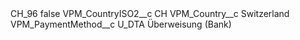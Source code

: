 <?xml version="1.0" encoding="UTF-8"?>
<CustomMetadata xmlns="http://soap.sforce.com/2006/04/metadata" xmlns:xsi="http://www.w3.org/2001/XMLSchema-instance" xmlns:xsd="http://www.w3.org/2001/XMLSchema">
    <label>CH_96</label>
    <protected>false</protected>
    <values>
        <field>VPM_CountryISO2__c</field>
        <value xsi:type="xsd:string">CH</value>
    </values>
    <values>
        <field>VPM_Country__c</field>
        <value xsi:type="xsd:string">Switzerland</value>
    </values>
    <values>
        <field>VPM_PaymentMethod__c</field>
        <value xsi:type="xsd:string">U_DTA Überweisung (Bank)</value>
    </values>
</CustomMetadata>
